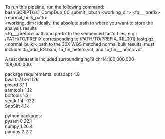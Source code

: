 To run this pipeline, run the following command:  
bash SCRIPTs/s1_CompDup_00_submit_job.sh <working_dir> <fq___prefix> <normal_bulk_path>  
<working_dir>: ideally, the absolute path to where you want to store the analysis results  
<fq___prefix>: path and prefix to the sequenced fastq files, e.g.: /PATH/TO/PREFIX corresponding to /PATH/TO/PREFIX_R1[_001].fastq.gz  
<normal_bulk>: path to the 30X WGS matched normal bulk results, must include: 05_add_RG.bam, 15_fin_hetero.vcf, and 15_fin___homo.vcf  

A test dataset is included surrounding hg19 chr14:100,000,000-108,000,000.

package requirements:
cutadapt 4.8  
     bwa 0.7.13-r1126  
  picard 3.1.1  
samtools 1.12  
bcftools 1.3  
   seqtk 1.4-r122  
 SnpSift 4.1k  

python packages:  
   pysam 0.22.1  
   numpy 1.26.4  
  pandas 2.2.2  
